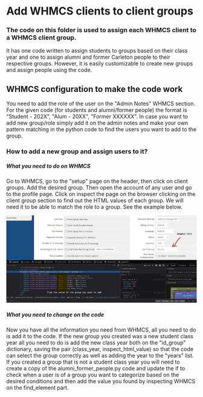 # Add WHMCS clients to client groups

### The code on this folder is used to assign each WHMCS client to a WHMCS client group.

It has one code written to assign students to groups based on their class year and one to assign alumni and former Carleton people to their respective groups. However, it is easily customizable to create new groups and assign people using the code.

## WHMCS configuration to make the code work
You need to add the role of the user on the "Admin Notes" WHMCS section. For the given code (for students and alumni/former people) the format is "Student - 202X", "Alum - 20XX", "Former XXXXXX". In case you want to add new group/role simply add it on the admin notes and make your own pattern matching in the python code to find the users you want to add to the group.

### How to add a new group and assign users to it?
##### What  you need to do on WHMCS
Go to WHMCS, go to the "setup" page on the header, then click on client groups. Add the desired group. Then open the account of any user and go to the profile page. Click on inspect the page on the browser clicking on the client group section to find out the HTML values of each group. We will need it to be able to match the role to a group. See the example below.

![Example inspect](example_inspect.png)

##### What you need to change on the code
Now you have all the information you need from WHMCS, all you need to do is add it to the code. If the new group you created was a new student class year all you need to do is add the new class year both on the "id_group" dictionary, saving the pair (class_year, inspect_html_value) so that the code can select the group correctly as well as adding the year to the "years" list. If you created a group that is not a student class year you will need to create a copy of the alumni_former_people.py code and update the if to check when a user is of a group you want to categorize based on the desired conditions and then add the value you found by inspecting WHMCS on the find_element part.
